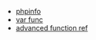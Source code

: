 

* [phpinfo](http://www.php.net/manual/en/function.phpinfo.php)
* [var func](http://www.php.net/manual/en/function.isset.php)
* [advanced function ref](http://sg2.php.net/manual/en/funcref.php)
